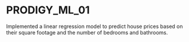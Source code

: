 # PRODIGY_ML_01

Implemented a linear regression model to predict house prices based on their square footage and the number of bedrooms and bathrooms.
